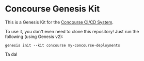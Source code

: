 Concourse Genesis Kit
==================

This is a Genesis Kit for the [Concourse CI/CD System][1].

To use it, you don't even need to clone this repository!  Just run
the following (using Genesis v2):

```
genesis init --kit concourse my-concourse-deployments
```

Ta da!

[1]: https://concourse.ci
